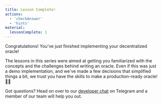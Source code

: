 ```yaml
---
title: Lesson Complete!
actions:
  - 'checkAnswer'
  - 'hints'
material:
  lessonComplete: 1
---
```


Congratulations! You've just finished implementing your decentralized oracle!

The lessons in this series were aimed at getting you familiarized with the concepts and the challenges behind writing an oracle. Even if this was just a demo implementation, and we've made a few decisions that simplified things a bit, we trust you have the skills to make a production-ready oracle!💪🏻

Got questions? Head on over to our <a href="https://t.me/loomnetworkdev" target=_blank>developer chat</a> on Telegram and a member of our team will help you out.